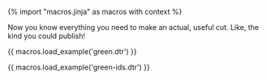 {% import "macros.jinja" as macros with context %}

Now you know everything you need to make an actual, useful cut.
Like, the kind you could publish!

{{ macros.load_example('green.dtr') }}

{{ macros.load_example('green-ids.dtr') }}
